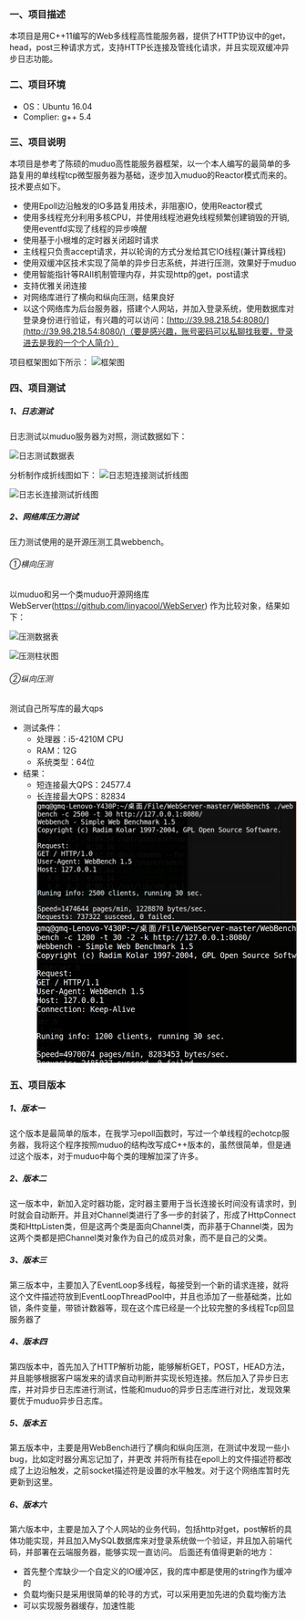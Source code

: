 ### 一、项目描述
本项目是用C++11编写的Web多线程高性能服务器，提供了HTTP协议中的get，head，post三种请求方式，支持HTTP长连接及管线化请求，并且实现双缓冲异步日志功能。
### 二、项目环境
- OS：Ubuntu 16.04
- Complier: g++ 5.4
### 三、项目说明
本项目是参考了陈硕的muduo高性能服务器框架，以一个本人编写的最简单的多路复用的单线程tcp微型服务器为基础，逐步加入muduo的Reactor模式而来的。
技术要点如下。
- 使用Epoll边沿触发的IO多路复用技术，非阻塞IO，使用Reactor模式
- 使用多线程充分利用多核CPU，并使用线程池避免线程频繁创建销毁的开销,使用eventfd实现了线程的异步唤醒
- 使用基于小根堆的定时器关闭超时请求
- 主线程只负责accept请求，并以轮询的方式分发给其它IO线程(兼计算线程)
- 使用双缓冲区技术实现了简单的异步日志系统，并进行压测，效果好于muduo
- 使用智能指针等RAII机制管理内存，并实现http的get，post请求
- 支持优雅关闭连接
- 对网络库进行了横向和纵向压测，结果良好
- 以这个网络库为后台服务器，搭建个人网站，并加入登录系统，使用数据库对登录身份进行验证，有兴趣的可以访问：[http://39.98.218.54:8080/](http://39.98.218.54:8080/)（要是感兴趣，账号密码可以私聊找我要，登录进去是我的一个个人简介）

项目框架图如下所示：
![框架图](https://github.com/water123dream/GuWebServer/tree/master/pic/model.png)
### 四、项目测试
##### 1、日志测试
日志测试以muduo服务器为对照，测试数据如下：

![日志测试数据表](https://github.com/water123dream/GuWebServer/tree/master/pic/logtest.png)

分析制作成折线图如下：
![日志短连接测试折线图](https://github.com/water123dream/GuWebServer/tree/master/pic/shortlog.png)

![日志长连接测试折线图](https://github.com/water123dream/GuWebServer/tree/master/pic/longlog.png)

##### 2、网络库压力测试
压力测试使用的是开源压测工具webbench。
###### ①横向压测
以muduo和另一个类muduo开源网络库WebServer(https://github.com/linyacool/WebServer) 作为比较对象，结果如下：

![压测数据表](https://github.com/water123dream/GuWebServer/tree/master/pic/pressuretest.png)

![压测柱状图](https://github.com/water123dream/GuWebServer/tree/master/pic/pressurepic.png)
###### ②纵向压测
测试自己所写库的最大qps
- 测试条件：
  - 处理器：i5-4210M CPU
  - RAM：12G
  - 系统类型：64位
- 结果：
  - 短连接最大QPS：24577.4
  - 长连接最大QPS：82834
![短连接最大连接图](https://github.com/water123dream/GuWebServer/blob/master/pic/%E7%9F%AD%E8%BF%9E%E6%8E%A5%E6%9C%80%E5%A4%A7%E8%BF%9E%E6%8E%A5%E6%95%B0.png)
![长连接最大连接图](https://github.com/water123dream/GuWebServer/blob/master/pic/%E9%95%BF%E8%BF%9E%E6%8E%A5%E6%9C%80%E5%A4%A7%E8%BF%9E%E6%8E%A5%E6%95%B0.png)
### 五、项目版本
##### 1、版本一
这个版本是最简单的版本，在我学习epoll函数时，写过一个单线程的echotcp服务器，我将这个程序按照muduo的结构改写成C++版本的，虽然很简单，但是通过这个版本，对于muduo中每个类的理解加深了许多。
##### 2、版本二
这一版本中，新加入定时器功能，定时器主要用于当长连接长时间没有请求时，到时就会自动断开。并且对Channel类进行了多一步的封装了，形成了HttpConnect类和HttpListen类，但是这两个类是面向Channel类，而非基于Channel类，因为这两个类都是把Channel类对象作为自己的成员对象，而不是自己的父类。
##### 3、版本三
第三版本中，主要加入了EventLoop多线程，每接受到一个新的请求连接，就将这个文件描述符放到EventLoopThreadPool中，并且也添加了一些基础类，比如锁，条件变量，带锁计数器等，现在这个库已经是一个比较完整的多线程Tcp回显服务器了
##### 4、版本四
第四版本中，首先加入了HTTP解析功能，能够解析GET，POST，HEAD方法，并且能够根据客户端发来的请求自动判断并实现长短连接。然后加入了异步日志库，并对异步日志库进行测试，性能和muduo的异步日志库进行对比，发现效果要优于muduo异步日志库。
##### 5、版本五
第五版本中，主要是用WebBench进行了横向和纵向压测，在测试中发现一些小bug，比如定时器分离忘记加了，并更改
并将所有挂在epoll上的文件描述符都改成了上边沿触发，之前socket描述符是设置的水平触发。对于这个网络库暂时先更新到这里。
##### 6、版本六
第六版本中，主要是加入了个人网站的业务代码，包括http对get，post解析的具体功能实现，并且加入MySQL数据库来对登录系统做一个验证，并且加入前端代码，并部署在云端服务器，能够实现一直访问。
后面还有值得更新的地方：
- 首先整个库缺少一个自定义的IO缓冲区，我的库中都是使用的string作为缓冲的
- 负载均衡只是采用很简单的轮寻的方式，可以采用更加先进的负载均衡方法
- 可以实现服务器缓存，加速性能
